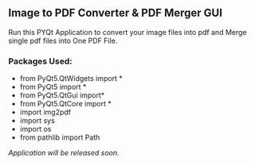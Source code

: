 ## Image to PDF Converter & PDF Merger GUI

Run this PYQt Application to convert your image files into pdf and Merge single pdf files into One PDF File.

### Packages Used:

- from PyQt5.QtWidgets import *
- from PyQt5 import *
- from PyQt5.QtGui import*
- from PyQt5.QtCore import *
- import img2pdf
- import sys
- import os
- from pathlib import Path

*Application will be released soon.*
